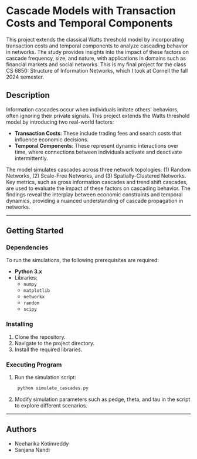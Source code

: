 # Cascade Models with Transaction Costs and Temporal Components

This project extends the classical Watts threshold model by incorporating transaction costs and temporal components to analyze cascading behavior in networks. The study provides insights into the impact of these factors on cascade frequency, size, and nature, with applications in domains such as financial markets and social networks. This is my final project for the class CS 6850: Structure of Information Networks, which I took at Cornell the fall 2024 semester.


## Description

Information cascades occur when individuals imitate others' behaviors, often ignoring their private signals. This project extends the Watts threshold model by introducing two real-world factors:
- **Transaction Costs**: These include trading fees and search costs that influence economic decisions.
- **Temporal Components**: These represent dynamic interactions over time, where connections between individuals activate and deactivate intermittently.

The model simulates cascades across three network topologies: (1) Random Networks, (2) Scale-Free Networks, and (3) Spatially-Clustered Networks. Key metrics, such as gross information cascades and trend shift cascades, are used to evaluate the impact of these factors on cascading behavior. The findings reveal the interplay between economic constraints and temporal dynamics, providing a nuanced understanding of cascade propagation in networks.

---

## Getting Started

### Dependencies

To run the simulations, the following prerequisites are required:
- **Python 3.x** 
- Libraries:
  - `numpy`
  - `matplotlib`
  - `networkx`
  - `random`
  - `scipy`


### Installing

1. Clone the repository.
2. Navigate to the project directory.
3. Install the required libraries.

### Executing Program
1. Run the simulation script:
   ```bash
    python simulate_cascades.py
2. Modify simulation parameters such as pedge, theta, and tau in the script to explore different scenarios.

---

## Authors
* Neeharika Kotimreddy
* Sanjana Nandi
